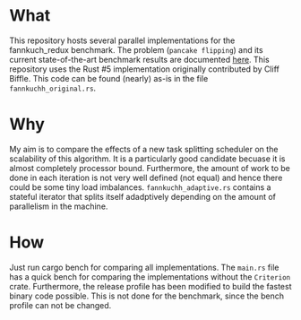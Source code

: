 # What
This repository hosts several parallel implementations for the fannkuch_redux benchmark.
The problem (`pancake flipping`) and its current state-of-the-art benchmark results are documented [here](https://benchmarksgame-team.pages.debian.net/benchmarksgame/performance/fannkuchredux.html).
This repository uses the Rust #5 implementation originally contributed by Cliff Biffle. This code can be found (nearly) as-is in the file `fannkuchh_original.rs`.

# Why
My aim is to compare the effects of a new task splitting scheduler on the scalability of this algorithm. It is a particularly good candidate becuase it is almost completely processor bound.
Furthermore, the amount of work to be done in each iteration is not very well defined (not equal) and hence there could be some tiny load imbalances.
`fannkuchh_adaptive.rs` contains a stateful iterator that splits itself adadptively depending on the amount of parallelism in the machine.

# How
Just run cargo bench for comparing all implementations. The `main.rs` file has a quick bench for comparing the implementations without the `Criterion` crate.
Furthermore, the release profile has been modified to build the fastest binary code possible. This is not done for the benchmark, since the bench profile can not be changed.
